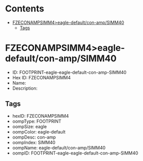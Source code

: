 



Contents
========

* [FZECONAMPSIMM4>eagle-default/con-amp/SIMM40](#fzeconampsimm4eagle-defaultcon-ampsimm40)
	* [Tags](#tags)

# FZECONAMPSIMM4>eagle-default/con-amp/SIMM40

- ID: FOOTPRINT-eagle-eagle-default-con-amp-SIMM40
- Hex ID: FZECONAMPSIMM4
- Name: 
- Description: 

## Tags

- hexID: FZECONAMPSIMM4
- oompType: FOOTPRINT
- oompSize: eagle
- oompColor: eagle-default
- oompDesc: con-amp
- oompIndex: SIMM40
- oompName: eagle-default/con-amp/SIMM40
- oompID: FOOTPRINT-eagle-eagle-default-con-amp-SIMM40
